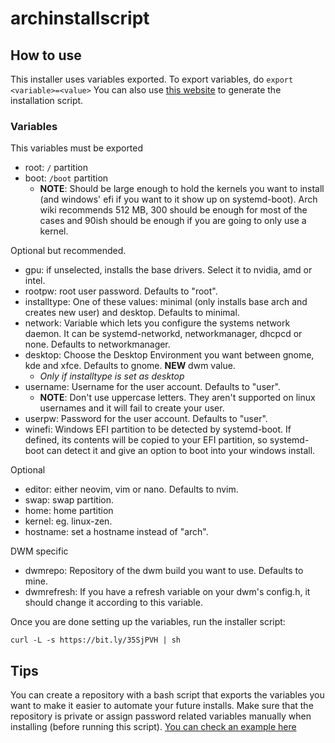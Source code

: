 # archinstallscript

## How to use

This installer uses variables exported. To export variables, do ```export <variable>=<value>```
You can also use [this website](https://miguelrcborges.github.io/archinstallscript/) to generate the installation script.

### Variables

This variables must be exported
- root: ```/``` partition
- boot: ```/boot``` partition
  - **NOTE**: Should be large enough to hold the kernels you want to install (and windows' efi if you want to it show up on systemd-boot). Arch wiki recommends 512 MB, 300 should be enough for most of the cases and 90ish should be enough if you are going to only use a kernel.

Optional but recommended.

- gpu: if unselected, installs the base drivers. Select it to nvidia, amd or intel.
- rootpw: root user password. Defaults to "root".
- installtype: One of these values: minimal (only installs base arch and creates new user) and desktop. Defaults to minimal.
- network: Variable which lets you configure the systems network daemon. It can be systemd-networkd, networkmanager, dhcpcd or none. Defaults to networkmanager.
- desktop: Choose the Desktop Environment you want between gnome, kde and xfce. Defaults to gnome. **NEW** dwm value.
  - *Only if installtype is set as desktop*
- username: Username for the user account. Defaults to "user".
  - **NOTE**: Don't use uppercase letters. They aren't supported on linux usernames and it will fail to create your user.
- userpw: Password for the user account. Defaults to "user".
- winefi: Windows EFI partition to be detected by systemd-boot. If defined, its contents will be copied to your EFI partition, so systemd-boot can detect it and give an option to boot into your windows install.

Optional
- editor: either neovim, vim or nano. Defaults to nvim.
- swap: swap partition.
- home: home partition
- kernel: eg. linux-zen.
- hostname: set a hostname instead of "arch".

DWM specific
- dwmrepo: Repository of the dwm build you want to use. Defaults to mine.
- dwmrefresh: If you have a refresh variable on your dwm's config.h, it should change it according to this variable.


Once you are done setting up the variables, run the installer script:
```
curl -L -s https://bit.ly/35SjPVH | sh
```


## Tips

You can create a repository with a bash script that exports the variables you want to make it easier to automate your future installs. Make sure that the repository is private or assign password related variables manually when installing (before running this script). [You can check an example here](https://github.com/miguelrcborges/archinstallscript/blob/main/example-base-script.sh)
